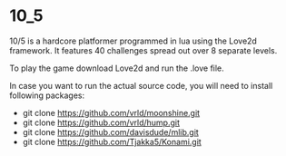 # 10_5

10/5 is a hardcore platformer programmed in lua using the Love2d framework.
It features 40 challenges spread out over 8 separate levels.

To play the game download Love2d and run the .love file.


In case you want to run the actual source code, you will need to install following packages:
- git clone https://github.com/vrld/moonshine.git
- git clone https://github.com/vrld/hump.git
- git clone https://github.com/davisdude/mlib.git
- git clone https://github.com/Tjakka5/Konami.git
